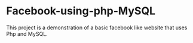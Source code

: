 # Facebook-using-php-MySQL
This project is a demonstration of a basic facebook like website that uses Php and MySQL.
